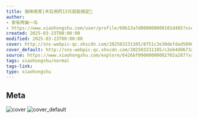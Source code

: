 ```yaml
---
title: 猫咪绝育|术后用药13元就能搞定📣
author:
- 家有两猫一鸟
- https://www.xiaohongshu.com/user/profile/60b13a7d000000000101d485?xsec_token=undefined
created: 2025-03-23T00:00:00
modified: 2025-03-23T00:00:00
cover: http://sns-webpic-qc.xhscdn.com/202503231105/8f51c3e30defdad509046e74718a0917/1000g008295rd51mfs0305o5h79ugbl45hp7pdeo!nc_n_webp_prv_1
cover_default: http://sns-webpic-qc.xhscdn.com/202503231105/c2eb4d0673a843901c87f4dbed8e92dc/1000g008295rd51mfs0305o5h79ugbl45hp7pdeo!nc_n_webp_mw_1
source: https://www.xiaohongshu.com/explore/6426bf09000000002702a287?xsec_token=ABDPBLwSne6xy8xKEoRuMCnMig3irXWCf8K6jYzfDM0QA=
tags: xiaohongshu/normal
tags-link:
type: xiaohongshu
---
```


## Meta

![cover](http://sns-webpic-qc.xhscdn.com/202503231105/8f51c3e30defdad509046e74718a0917/1000g008295rd51mfs0305o5h79ugbl45hp7pdeo!nc_n_webp_prv_1)
![cover_default](http://sns-webpic-qc.xhscdn.com/202503231105/c2eb4d0673a843901c87f4dbed8e92dc/1000g008295rd51mfs0305o5h79ugbl45hp7pdeo!nc_n_webp_mw_1)
